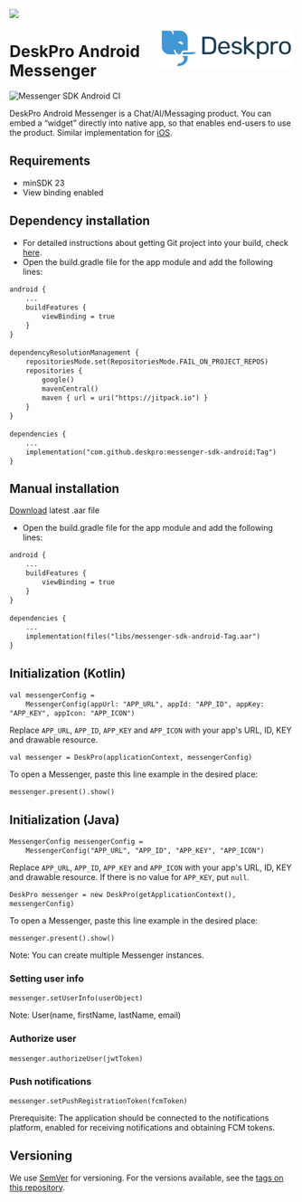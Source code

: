 [![](https://jitpack.io/v/deskpro/messenger-sdk-android.svg)](https://jitpack.io/#deskpro/messenger-sdk-android)

<img align="right" alt="Deskpro" src="https://raw.githubusercontent.com/DeskproApps/bitrix24/master/docs/assets/deskpro-logo.svg" />

# DeskPro Android Messenger
![Messenger SDK Android CI](https://github.com/deskpro/messenger-sdk-android/workflows/Messenger%20SDK%20Android%20CI/badge.svg)

DeskPro Android Messenger is a Chat/AI/Messaging product. You can embed a “widget” directly into native app, so that enables end-users to use the product. Similar implementation for [iOS](https://github.com/deskpro/messenger-sdk-ios).

## Requirements

- minSDK 23
- View binding enabled

## Dependency installation

- For detailed instructions about getting Git project into your build, check [here](https://jitpack.io/#deskpro/messenger-sdk-android).
- Open the build.gradle file for the app module and add the following lines:

```
android {
    ...
    buildFeatures {
        viewBinding = true
    }
}

dependencyResolutionManagement {
    repositoriesMode.set(RepositoriesMode.FAIL_ON_PROJECT_REPOS)
    repositories {
        google()
        mavenCentral()
        maven { url = uri("https://jitpack.io") }
    }
}

dependencies {
    ...
    implementation("com.github.deskpro:messenger-sdk-android:Tag")
}
```

## Manual installation

[Download](https://jitpack.io/com/github/deskpro/messenger-sdk-android/0.0.6/messenger-sdk-android-0.0.6.aar) latest .aar file

- Open the build.gradle file for the app module and add the following lines:

```
android {
    ...
    buildFeatures {
        viewBinding = true
    }
}

dependencies {
    ...
    implementation(files("libs/messenger-sdk-android-Tag.aar")
}
```

## Initialization (Kotlin)

```
val messengerConfig =
    MessengerConfig(appUrl: "APP_URL", appId: "APP_ID", appKey: "APP_KEY", appIcon: "APP_ICON")
```
Replace `APP_URL`, `APP_ID`, `APP_KEY` and `APP_ICON` with your app's URL, ID, KEY and drawable resource.
```
val messenger = DeskPro(applicationContext, messengerConfig)
```
To open a Messenger, paste this line example in the desired place:
```
messenger.present().show()
```

## Initialization (Java)

```
MessengerConfig messengerConfig =
    MessengerConfig("APP_URL", "APP_ID", "APP_KEY", "APP_ICON")
```
Replace `APP_URL`, `APP_ID`, `APP_KEY` and `APP_ICON` with your app's URL, ID, KEY and drawable resource. If there is no value for `APP_KEY`, put `null`.
```
DeskPro messenger = new DeskPro(getApplicationContext(), messengerConfig)
```
To open a Messenger, paste this line example in the desired place:
```
messenger.present().show()
```

Note: You can create multiple Messenger instances.

### Setting user info
```
messenger.setUserInfo(userObject)
```
Note: User(name, firstName, lastName, email)

### Authorize user
```
messenger.authorizeUser(jwtToken)
```

### Push notifications
```
messenger.setPushRegistrationToken(fcmToken)
```
Prerequisite: The application should be connected to the notifications platform, enabled for receiving notifications and obtaining FCM tokens.

## Versioning

We use [SemVer](http://semver.org/) for versioning. For the versions available, see the [tags on this repository](https://github.com/deskpro/messenger-sdk-android/tags).

